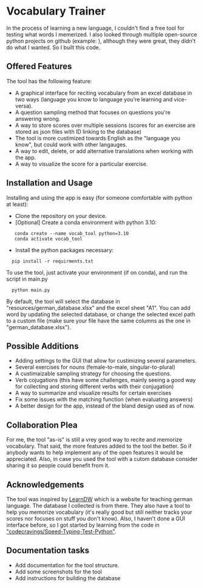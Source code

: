 # Vocabulary Trainer
 In the process of learning a new language, I couldn't find a free tool for testing what words I memerized. I also looked through multiple open-source python projects on github (example: ), although they were great, they didn't do what I wanted. So I built this code. 
 ## Offered Features
 The tool has the following feature:
 - A graphical interface for reciting vocabulary from an excel database in two ways (language you know to language you're learning and vice-versa).
 - A question sampling method that focuses on questions you're answering wrong.
 - A way to store scores over multiple sessions (scores for an exercise are stored as json files with ID linking to the database)
 - The tool is more custimized towards English as the "language you know", but could work with other langauges.
 - A way to edit, delete, or add alternative translations when working with the app.
 - A way to visualize the score for a particular exercise.
 
 ## Installation and Usage
 Installing and using the app is easy (for someone comfortable with python at least):
 - Clone the repository on your device.
 - [Optional] Create a conda environment with python 3.10:
```
   conda create --name vocab_tool python=3.10
   conda activate vocab_tool
 ```
 - Install the python packages necessary:
```
  pip install -r requirments.txt
``` 
 To use the tool, just activate your environment (if on conda), and run the script in main.py
```
  python main.py
```
 By default, the tool will select the database in "resources/german_database.xlsx" and the excel sheet "A1". You can add word by updating the selected database, or change the selected excel path to a custom file (make sure your file have the same columns as the one in "german_database.xlsx").
 ## Possible Additions
 - Adding settings to the GUI that allow for custimizing several parameters.
 - Several exercises for nouns (female-to-male, singular-to-plural)
 - A custimaizable sampling strategy for choosing the questions.
 - Verb cojugations (this have some challenges, mainly seeing a good way for collecting and storing different verbs with their conjugation)
 - A way to summarize and visualize results for certain exercises
 - Fix some issues with the matching function (when evaluating answers)
 - A better design for the app, instead of the bland design used as of now.
 
 ## Collaboration Plea
 For me, the tool "as-is" is still a vrey good way to recite and memorize vocabulary. That said, the more features added to the tool the better. So if anybody wants to help implement any of the open features it would be appreciated. Also, in case you used the tool with a cutom database consider sharing it so people could benefit from it.
 
 ## Acknowledgements
The tool was inspired by [LearnDW](https://learngerman.dw.com/en/overview) which is a website for teaching german language. The database I collected is from there. They also have a tool to help you memorize vocabulary (it's really good but still neither tracks your scores nor focuses on stuff you don't know).
Also, I haven't done a GUI interface before, so I got started by learning from the code in ["codecravings/Speed-Typing-Test-Python"](https://github.com/codecravings/Speed-Typing-Test-Python).

## Documentation tasks
- Add documentation for the tool structure.
- Add some screenshots for the tool
- Add instructions for building the database
